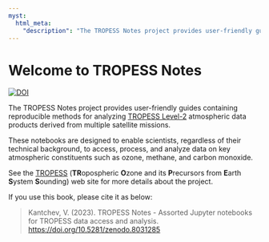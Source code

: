 ```yaml
---
myst:
  html_meta:
    "description": "The TROPESS Notes project provides user-friendly guides containing reproducible methods for analyzing TROPESS Level-2 atmospheric data derived from multiple satellite missions."
---
```

# Welcome to TROPESS Notes

[![DOI](https://zenodo.org/badge/650417988.svg)](https://zenodo.org/badge/latestdoi/650417988)

The TROPESS Notes project provides user-friendly guides containing reproducible methods for analyzing [TROPESS Level-2](https://disc.gsfc.nasa.gov/information/mission-project?title=TROPESS) atmospheric data products derived from multiple satellite missions. 

These notebooks are designed to enable scientists, regardless of 
their technical background, to access, process, and analyze data on key atmospheric constituents such as ozone, methane, and carbon monoxide.

See the [TROPESS](https://tes.jpl.nasa.gov/tropess/) (**TR**opospheric **O**zone and its **P**recursors from **E**arth **S**ystem **S**ounding) web site for more details about the project.

If you use this book, please cite it as below:

> Kantchev, V. (2023). TROPESS Notes - Assorted Jupyter notebooks for TROPESS data access and analysis. https://doi.org/10.5281/zenodo.8031285


```{tableofcontents}
```
    